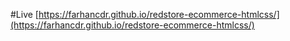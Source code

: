 #Live [https://farhancdr.github.io/redstore-ecommerce-htmlcss/](https://farhancdr.github.io/redstore-ecommerce-htmlcss/)